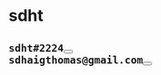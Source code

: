 <link rel="stylesheet" href="https://cdn.jsdelivr.net/npm/bootstrap@4.3.1/dist/css/bootstrap.min.css" integrity="sha384-ggOyR0iXCbMQv3Xipma34MD+dH/1fQ784/j6cY/iJTQUOhcWr7x9JvoRxT2MZw1T" crossorigin="anonymous">
<b><h1>sdht</h1></b>
<h2>
<code>sdht#2224<button class="btn btn-link" onclick="copyDiscord()"></button></code>
<br>
<code>sdhaigthomas@gmail.com<button class="btn btn-link" onclick="copyEmail()"></button></code>
</h2>



<!---
sdhaigthomas/sdhaigthomas is a ✨ special ✨ repository because its `README.md` (this file) appears on your GitHub profile.
You can click the Preview link to take a look at your changes.
--->

